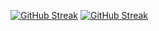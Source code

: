 [![GitHub Streak](https://streak-stats.demolab.com?user=hyeseon-cpu)](https://git.io/streak-stats)
<a href="https://git.io/streak-stats"><img src="https://streak-stats.demolab.com?user=hyeseon-cpu" alt="GitHub Streak" /></a>
